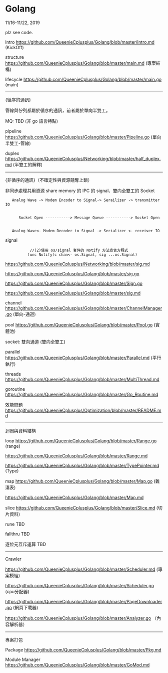 # Golang
11/16-11/22, 2019

plz see code.

Intro https://github.com/QueenieCplusplus/Golang/blob/master/Intro.md (KickOff)

structure https://github.com/QueenieCplusplus/Golang/blob/master/main.md (專案結構)

lifecycle https://github.com/QueenieCplusplus/Golang/blob/master/main.go (main)

---------------------------------------------

{循序的通訊}

管線與佇列都屬於循序的通訊，前者屬於單向半雙工。

MQ: TBD (非 go 語言特點)

pipeline https://github.com/QueenieCplusplus/Golang/blob/master/Pipeline.go (單向半雙工-管線)

duplex https://github.com/QueenieCplusplus/Networking/blob/master/half_duplex.md (半雙工的解釋)

---------------------------------------------

{非循序的通訊}（不確定性與資源競奪上鎖）

非同步處理共用資源 share memory 的 IPC 的 signal、雙向全雙工的 Socket

       Analog Wave -> Modem Encoder to Signal-> Serailizer -> transmitter IO
       
       
          Socket Open -----------> Message Queue -----------> Socket Open
          

       Analog Wave<- Modem Decoder to Signal -> Serializer <- receiver IO

signal 

               //(2)使用 os/signal 套件的 Notify 方法宣告方程式
              func Notify(c chan<- os.Signal, sig ...os.Signal)

   https://github.com/QueenieCplusplus/Networking/blob/master/sig.md

   https://github.com/QueenieCplusplus/Golang/blob/master/sig.go

   https://github.com/QueenieCplusplus/Golang/blob/master/Sign.go
   
   https://github.com/QueenieCplusplus/Golang/blob/master/sig.md

channel https://github.com/QueenieCplusplus/Golang/blob/master/ChannelManager.go (單向-通道)

pool https://github.com/QueenieCplusplus/Golang/blob/master/Pool.go (實體池)

socket: 雙向通道 (雙向全雙工)

parallel https://github.com/QueenieCplusplus/Golang/blob/master/Parallel.md (平行執行)

threads https://github.com/QueenieCplusplus/Golang/blob/master/MultiThread.md

goroutine https://github.com/QueenieCplusplus/Golang/blob/master/Go_Routine.md

效能問題 https://github.com/QueenieCplusplus/Optimization/blob/master/README.md

---------------------------------------------

迴圈與資料結構

loop https://github.com/QueenieCplusplus/Golang/blob/master/Range.go (range)

https://github.com/QueenieCplusplus/Golang/blob/master/Range.md

https://github.com/QueenieCplusplus/Golang/blob/master/TypePointer.md (Type)

map https://github.com/QueenieCplusplus/Golang/blob/master/Map.go (雜湊表)

https://github.com/QueenieCplusplus/Golang/blob/master/Map.md

slice https://github.com/QueenieCplusplus/Golang/blob/master/Slice.md (切片資料)

rune TBD

fallthru TBD

逐位元互斥運算 TBD

---------------------------------------------

Crawler 

https://github.com/QueenieCplusplus/Golang/blob/master/Scheduler.md (專案模組)

https://github.com/QueenieCplusplus/Golang/blob/master/Scheduler.go (cpu分配器)

https://github.com/QueenieCplusplus/Golang/blob/master/PageDownloader.go (網頁下載器)

https://github.com/QueenieCplusplus/Golang/blob/master/Analyzer.go （內容解析器）

---------------------------------------------

專案打包

Package https://github.com/QueenieCplusplus/Golang/blob/master/Pkg.md

Module Manager https://github.com/QueenieCplusplus/Golang/blob/master/GoMod.md


